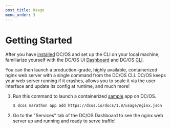 ```yaml
---
post_title: Usage
menu_order: 3
---
```


# Getting Started
After you have [installed](/docs/1.8/administration/installing/) DC/OS and set up the CLI on your local machine, familiarize yourself with the DC/OS UI [Dashboard](/docs/1.8/usage/webinterface/) and DC/OS [CLI](/docs/1.8/usage/cli/).

You can then launch a production-grade, highly available, containerized nginx web server with a single command from the DC/OS CLI. DC/OS keeps your web server running if it crashes, allows you to scale it via the user interface and update its config at runtime, and much more!

1.  Run this command to launch a containerized [sample](/docs/1.8/usage/nginx.json) app on DC/OS.

    ```bash
    $ dcos marathon app add https://dcos.io/docs/1.8/usage/nginx.json
    ```

1.  Go to the "Services" tab of the DC/OS Dashboard to see the nginx web server up and running and ready to serve traffic!


